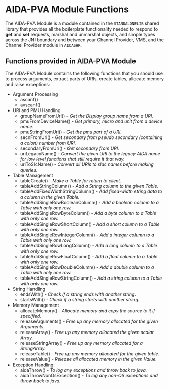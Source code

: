 # AIDA-PVA Module Functions

The AIDA-PVA Module is a module contained in the `STANDALONELIB` shared library that provides all the boilerplate
functionality needed to respond to **get** and **set** requests, marshal and unmarshal objects, and simple types across the
JNI boundary and between your Channel Provider, VMS, and the Channel Provider module in `AIDASHR`.

## Functions provided in AIDA-PVA Module
The AIDA-PVA Module contains the following functions that you should use to process arguments, extract parts of URIs, create tables, allocate memory and raise exceptions:
- Argument Processing
  - ascanf() 
  - avscanf()
- URI and PMU Handling
  - groupNameFromUri() - _Get the Display group name from a URI._
  - pmuFromDeviceName() - _Get primary, micro and unit from a device name._
  - pmuStringFromUri() - _Get the pmu part of a URI._
  - secnFromUri() - _Get secondary from pseudo secondary (containing a colon) number from URI._
  - secondaryFromUri() - _Get secondary from URI._
  - uriLegacyName() - _Convert the given URI to the legacy AIDA name for low level functions that still require it that way._
  - uriToSlcName() - _Convert all URIs to slac names before making queries._
- Table Management
  - tableCreate() - _Make a Table for return to client._
  - tableAddStringColumn() - _Add a String column to the given Table._
  - tableAddFixedWidthStringColumn() - _Add fixed-width string data to a column in the given Table._
  - tableAddSingleRowBooleanColumn() - _Add a boolean column to a Table with only one row._
  - tableAddSingleRowByteColumn() - _Add a byte column to a Table with only one row._
  - tableAddSingleRowShortColumn() - _Add a short column to a Table with only one row._
  - tableAddSingleRowIntegerColumn() - _Add a integer column to a Table with only one row._
  - tableAddSingleRowLongColumn() - _Add a long column to a Table with only one row._
  - tableAddSingleRowFloatColumn() - _Add a float column to a Table with only one row._
  - tableAddSingleRowDoubleColumn() - _Add a double column to a Table with only one row._
  - tableAddSingleRowStringColumn() - _Add a string column to a Table with only one row._
- String Handling
  - endsWith() - _Check if a string ends with another string._
  - startsWith() - _Check if a string starts with another string._
- Memory Management
  - allocateMemory() - _Allocate memory and copy the source to it if specified._
  - releaseArguments() - _Free up any memory allocated for the given Arguments._
  - releaseArray() - _Free up any memory allocated the given scalar Array._
  - releaseStringArray() - _Free up any memory allocated for a StringArray._
  - releaseTable() - _Free up any memory allocated for the given table._
  - releaseValue() - _Release all allocated memory in the given Value._
- Exception Handling:
  - aidaThrow() - _To log any exceptions and throw back to java._
  - aidaThrowNonOsException() - _To log any non-OS exceptions and throw back to java._

